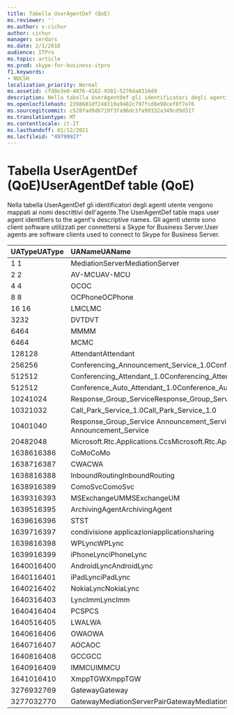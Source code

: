 ```yaml
---
title: Tabella UserAgentDef (QoE)
ms.reviewer: ''
ms.author: v-cichur
author: cichur
manager: serdars
ms.date: 2/1/2018
audience: ITPro
ms.topic: article
ms.prod: skype-for-business-itpro
f1.keywords:
- NOCSH
localization_priority: Normal
ms.assetid: cfd8e3e0-4076-4162-9381-5276da8316d9
description: Nella tabella UserAgentDef gli identificatori degli agenti utente vengono mappati ai nomi descrittivi dell'agente. Gli agenti utente sono client software utilizzati per connettersi a Skype for Business Server.
ms.openlocfilehash: 2398601df248310a9482c797fcd8e98cef8f7e76
ms.sourcegitcommit: c528fad9db719f3fa96dc3fa99332a349cd9d317
ms.translationtype: MT
ms.contentlocale: it-IT
ms.lasthandoff: 01/12/2021
ms.locfileid: "49799927"
---
```

# <a name="useragentdef-table-qoe"></a><span data-ttu-id="44306-104">Tabella UserAgentDef (QoE)</span><span class="sxs-lookup"><span data-stu-id="44306-104">UserAgentDef table (QoE)</span></span>
 
<span data-ttu-id="44306-105">Nella tabella UserAgentDef gli identificatori degli agenti utente vengono mappati ai nomi descrittivi dell'agente.</span><span class="sxs-lookup"><span data-stu-id="44306-105">The UserAgentDef table maps user agent identifiers to the agent's descriptive names.</span></span> <span data-ttu-id="44306-106">Gli agenti utente sono client software utilizzati per connettersi a Skype for Business Server.</span><span class="sxs-lookup"><span data-stu-id="44306-106">User agents are software clients used to connect to Skype for Business Server.</span></span>
  
|<span data-ttu-id="44306-107">**UAType**</span><span class="sxs-lookup"><span data-stu-id="44306-107">**UAType**</span></span>|<span data-ttu-id="44306-108">**UAName**</span><span class="sxs-lookup"><span data-stu-id="44306-108">**UAName**</span></span>|<span data-ttu-id="44306-109">**UACategory**</span><span class="sxs-lookup"><span data-stu-id="44306-109">**UACategory**</span></span>|
|:-----|:-----|:-----|
|<span data-ttu-id="44306-110">1 </span><span class="sxs-lookup"><span data-stu-id="44306-110">1</span></span>  <br/> |<span data-ttu-id="44306-111">MediationServer</span><span class="sxs-lookup"><span data-stu-id="44306-111">MediationServer</span></span>  <br/> |<span data-ttu-id="44306-112">MediationServer</span><span class="sxs-lookup"><span data-stu-id="44306-112">MediationServer</span></span>  <br/> |
|<span data-ttu-id="44306-113">2 </span><span class="sxs-lookup"><span data-stu-id="44306-113">2</span></span>  <br/> |<span data-ttu-id="44306-114">AV-MCU</span><span class="sxs-lookup"><span data-stu-id="44306-114">AV-MCU</span></span>  <br/> |<span data-ttu-id="44306-115">AV-MCU</span><span class="sxs-lookup"><span data-stu-id="44306-115">AV-MCU</span></span>  <br/> |
|<span data-ttu-id="44306-116">4 </span><span class="sxs-lookup"><span data-stu-id="44306-116">4</span></span>  <br/> |<span data-ttu-id="44306-117">OC</span><span class="sxs-lookup"><span data-stu-id="44306-117">OC</span></span>  <br/> |<span data-ttu-id="44306-118">OC</span><span class="sxs-lookup"><span data-stu-id="44306-118">OC</span></span>  <br/> |
|<span data-ttu-id="44306-119">8 </span><span class="sxs-lookup"><span data-stu-id="44306-119">8</span></span>  <br/> |<span data-ttu-id="44306-120">OCPhone</span><span class="sxs-lookup"><span data-stu-id="44306-120">OCPhone</span></span>  <br/> |<span data-ttu-id="44306-121">OCPhone</span><span class="sxs-lookup"><span data-stu-id="44306-121">OCPhone</span></span>  <br/> |
|<span data-ttu-id="44306-122">16 </span><span class="sxs-lookup"><span data-stu-id="44306-122">16</span></span>  <br/> |<span data-ttu-id="44306-123">LMC</span><span class="sxs-lookup"><span data-stu-id="44306-123">LMC</span></span>  <br/> |<span data-ttu-id="44306-124">LMC</span><span class="sxs-lookup"><span data-stu-id="44306-124">LMC</span></span>  <br/> |
|<span data-ttu-id="44306-125">32</span><span class="sxs-lookup"><span data-stu-id="44306-125">32</span></span>  <br/> |<span data-ttu-id="44306-126">DVT</span><span class="sxs-lookup"><span data-stu-id="44306-126">DVT</span></span>  <br/> |<span data-ttu-id="44306-127">DVT</span><span class="sxs-lookup"><span data-stu-id="44306-127">DVT</span></span>  <br/> |
|<span data-ttu-id="44306-128">64</span><span class="sxs-lookup"><span data-stu-id="44306-128">64</span></span>  <br/> |<span data-ttu-id="44306-129">MM</span><span class="sxs-lookup"><span data-stu-id="44306-129">MM</span></span>  <br/> |<span data-ttu-id="44306-130">MM</span><span class="sxs-lookup"><span data-stu-id="44306-130">MM</span></span>  <br/> |
|<span data-ttu-id="44306-131">64</span><span class="sxs-lookup"><span data-stu-id="44306-131">64</span></span>  <br/> |<span data-ttu-id="44306-132">MC</span><span class="sxs-lookup"><span data-stu-id="44306-132">MC</span></span>  <br/> |<span data-ttu-id="44306-133">MM</span><span class="sxs-lookup"><span data-stu-id="44306-133">MM</span></span>  <br/> |
|<span data-ttu-id="44306-134">128</span><span class="sxs-lookup"><span data-stu-id="44306-134">128</span></span>  <br/> |<span data-ttu-id="44306-135">Attendant</span><span class="sxs-lookup"><span data-stu-id="44306-135">Attendant</span></span>  <br/> |<span data-ttu-id="44306-136">Attendant</span><span class="sxs-lookup"><span data-stu-id="44306-136">Attendant</span></span>  <br/> |
|<span data-ttu-id="44306-137">256</span><span class="sxs-lookup"><span data-stu-id="44306-137">256</span></span>  <br/> |<span data-ttu-id="44306-138">Conferencing_Announcement_Service_1.0</span><span class="sxs-lookup"><span data-stu-id="44306-138">Conferencing_Announcement_Service_1.0</span></span>  <br/> |<span data-ttu-id="44306-139">CAS</span><span class="sxs-lookup"><span data-stu-id="44306-139">CAS</span></span>  <br/> |
|<span data-ttu-id="44306-140">512</span><span class="sxs-lookup"><span data-stu-id="44306-140">512</span></span>  <br/> |<span data-ttu-id="44306-141">Conferencing_Attendant_1.0</span><span class="sxs-lookup"><span data-stu-id="44306-141">Conferencing_Attendant_1.0</span></span>  <br/> |<span data-ttu-id="44306-142">CAA</span><span class="sxs-lookup"><span data-stu-id="44306-142">CAA</span></span>  <br/> |
|<span data-ttu-id="44306-143">512</span><span class="sxs-lookup"><span data-stu-id="44306-143">512</span></span>  <br/> |<span data-ttu-id="44306-144">Conference_Auto_Attendant_1.0</span><span class="sxs-lookup"><span data-stu-id="44306-144">Conference_Auto_Attendant_1.0</span></span>  <br/> |<span data-ttu-id="44306-145">CAA</span><span class="sxs-lookup"><span data-stu-id="44306-145">CAA</span></span>  <br/> |
|<span data-ttu-id="44306-146">1024</span><span class="sxs-lookup"><span data-stu-id="44306-146">1024</span></span>  <br/> |<span data-ttu-id="44306-147">Response_Group_Service</span><span class="sxs-lookup"><span data-stu-id="44306-147">Response_Group_Service</span></span>  <br/> |<span data-ttu-id="44306-148">RGS</span><span class="sxs-lookup"><span data-stu-id="44306-148">RGS</span></span>  <br/> |
|<span data-ttu-id="44306-149">1032</span><span class="sxs-lookup"><span data-stu-id="44306-149">1032</span></span>  <br/> |<span data-ttu-id="44306-150">Call_Park_Service_1.0</span><span class="sxs-lookup"><span data-stu-id="44306-150">Call_Park_Service_1.0</span></span>  <br/> |<span data-ttu-id="44306-151">CPS</span><span class="sxs-lookup"><span data-stu-id="44306-151">CPS</span></span>  <br/> |
|<span data-ttu-id="44306-152">1040</span><span class="sxs-lookup"><span data-stu-id="44306-152">1040</span></span>  <br/> |<span data-ttu-id="44306-153">Response_Group_Service Announcement_Service</span><span class="sxs-lookup"><span data-stu-id="44306-153">Response_Group_Service Announcement_Service</span></span>  <br/> |<span data-ttu-id="44306-154">AS</span><span class="sxs-lookup"><span data-stu-id="44306-154">AS</span></span>  <br/> |
|<span data-ttu-id="44306-155">2048</span><span class="sxs-lookup"><span data-stu-id="44306-155">2048</span></span>  <br/> |<span data-ttu-id="44306-156">Microsoft.Rtc.Applications.Ccs</span><span class="sxs-lookup"><span data-stu-id="44306-156">Microsoft.Rtc.Applications.Ccs</span></span>  <br/> |<span data-ttu-id="44306-157">CCS</span><span class="sxs-lookup"><span data-stu-id="44306-157">CCS</span></span>  <br/> |
|<span data-ttu-id="44306-158">16386</span><span class="sxs-lookup"><span data-stu-id="44306-158">16386</span></span>  <br/> |<span data-ttu-id="44306-159">CoMo</span><span class="sxs-lookup"><span data-stu-id="44306-159">CoMo</span></span>  <br/> |<span data-ttu-id="44306-160">CoMo</span><span class="sxs-lookup"><span data-stu-id="44306-160">CoMo</span></span>  <br/> |
|<span data-ttu-id="44306-161">16387</span><span class="sxs-lookup"><span data-stu-id="44306-161">16387</span></span>  <br/> |<span data-ttu-id="44306-162">CWA</span><span class="sxs-lookup"><span data-stu-id="44306-162">CWA</span></span>  <br/> |<span data-ttu-id="44306-163">CWA</span><span class="sxs-lookup"><span data-stu-id="44306-163">CWA</span></span>  <br/> |
|<span data-ttu-id="44306-164">16388</span><span class="sxs-lookup"><span data-stu-id="44306-164">16388</span></span>  <br/> |<span data-ttu-id="44306-165">InboundRouting</span><span class="sxs-lookup"><span data-stu-id="44306-165">InboundRouting</span></span>  <br/> |<span data-ttu-id="44306-166">InboundRouting</span><span class="sxs-lookup"><span data-stu-id="44306-166">InboundRouting</span></span>  <br/> |
|<span data-ttu-id="44306-167">16389</span><span class="sxs-lookup"><span data-stu-id="44306-167">16389</span></span>  <br/> |<span data-ttu-id="44306-168">ComoSvc</span><span class="sxs-lookup"><span data-stu-id="44306-168">ComoSvc</span></span>  <br/> |<span data-ttu-id="44306-169">ComoSvc</span><span class="sxs-lookup"><span data-stu-id="44306-169">ComoSvc</span></span>  <br/> |
|<span data-ttu-id="44306-170">16393</span><span class="sxs-lookup"><span data-stu-id="44306-170">16393</span></span>  <br/> |<span data-ttu-id="44306-171">MSExchangeUM</span><span class="sxs-lookup"><span data-stu-id="44306-171">MSExchangeUM</span></span>  <br/> |<span data-ttu-id="44306-172">ExUM</span><span class="sxs-lookup"><span data-stu-id="44306-172">ExUM</span></span>  <br/> |
|<span data-ttu-id="44306-173">16395</span><span class="sxs-lookup"><span data-stu-id="44306-173">16395</span></span>  <br/> |<span data-ttu-id="44306-174">ArchivingAgent</span><span class="sxs-lookup"><span data-stu-id="44306-174">ArchivingAgent</span></span>  <br/> |<span data-ttu-id="44306-175">ARCHAGENT</span><span class="sxs-lookup"><span data-stu-id="44306-175">ARCHAGENT</span></span>  <br/> |
|<span data-ttu-id="44306-176">16396</span><span class="sxs-lookup"><span data-stu-id="44306-176">16396</span></span>  <br/> |<span data-ttu-id="44306-177">ST</span><span class="sxs-lookup"><span data-stu-id="44306-177">ST</span></span>  <br/> |<span data-ttu-id="44306-178">ST</span><span class="sxs-lookup"><span data-stu-id="44306-178">ST</span></span>  <br/> |
|<span data-ttu-id="44306-179">16397</span><span class="sxs-lookup"><span data-stu-id="44306-179">16397</span></span>  <br/> |<span data-ttu-id="44306-180">condivisione applicazioni</span><span class="sxs-lookup"><span data-stu-id="44306-180">applicationsharing</span></span>  <br/> |<span data-ttu-id="44306-181">ASMCU</span><span class="sxs-lookup"><span data-stu-id="44306-181">ASMCU</span></span>  <br/> |
|<span data-ttu-id="44306-182">16398</span><span class="sxs-lookup"><span data-stu-id="44306-182">16398</span></span>  <br/> |<span data-ttu-id="44306-183">WPLync</span><span class="sxs-lookup"><span data-stu-id="44306-183">WPLync</span></span>  <br/> |<span data-ttu-id="44306-184">WPLync</span><span class="sxs-lookup"><span data-stu-id="44306-184">WPLync</span></span>  <br/> |
|<span data-ttu-id="44306-185">16399</span><span class="sxs-lookup"><span data-stu-id="44306-185">16399</span></span>  <br/> |<span data-ttu-id="44306-186">iPhoneLync</span><span class="sxs-lookup"><span data-stu-id="44306-186">iPhoneLync</span></span>  <br/> |<span data-ttu-id="44306-187">iPhoneLync</span><span class="sxs-lookup"><span data-stu-id="44306-187">iPhoneLync</span></span>  <br/> |
|<span data-ttu-id="44306-188">16400</span><span class="sxs-lookup"><span data-stu-id="44306-188">16400</span></span>  <br/> |<span data-ttu-id="44306-189">AndroidLync</span><span class="sxs-lookup"><span data-stu-id="44306-189">AndroidLync</span></span>  <br/> |<span data-ttu-id="44306-190">AndroidLync</span><span class="sxs-lookup"><span data-stu-id="44306-190">AndroidLync</span></span>  <br/> |
|<span data-ttu-id="44306-191">16401</span><span class="sxs-lookup"><span data-stu-id="44306-191">16401</span></span>  <br/> |<span data-ttu-id="44306-192">iPadLync</span><span class="sxs-lookup"><span data-stu-id="44306-192">iPadLync</span></span>  <br/> |<span data-ttu-id="44306-193">iPadLync</span><span class="sxs-lookup"><span data-stu-id="44306-193">iPadLync</span></span>  <br/> |
|<span data-ttu-id="44306-194">16402</span><span class="sxs-lookup"><span data-stu-id="44306-194">16402</span></span>  <br/> |<span data-ttu-id="44306-195">NokiaLync</span><span class="sxs-lookup"><span data-stu-id="44306-195">NokiaLync</span></span>  <br/> |<span data-ttu-id="44306-196">NokiaLync</span><span class="sxs-lookup"><span data-stu-id="44306-196">NokiaLync</span></span>  <br/> |
|<span data-ttu-id="44306-197">16403</span><span class="sxs-lookup"><span data-stu-id="44306-197">16403</span></span>  <br/> |<span data-ttu-id="44306-198">LyncImm</span><span class="sxs-lookup"><span data-stu-id="44306-198">LyncImm</span></span>  <br/> |<span data-ttu-id="44306-199">LyncImm</span><span class="sxs-lookup"><span data-stu-id="44306-199">LyncImm</span></span>  <br/> |
|<span data-ttu-id="44306-200">16404</span><span class="sxs-lookup"><span data-stu-id="44306-200">16404</span></span>  <br/> |<span data-ttu-id="44306-201">PCS</span><span class="sxs-lookup"><span data-stu-id="44306-201">PCS</span></span>  <br/> |<span data-ttu-id="44306-202">PCS</span><span class="sxs-lookup"><span data-stu-id="44306-202">PCS</span></span>  <br/> |
|<span data-ttu-id="44306-203">16405</span><span class="sxs-lookup"><span data-stu-id="44306-203">16405</span></span>  <br/> |<span data-ttu-id="44306-204">LWA</span><span class="sxs-lookup"><span data-stu-id="44306-204">LWA</span></span>  <br/> |<span data-ttu-id="44306-205">LWA</span><span class="sxs-lookup"><span data-stu-id="44306-205">LWA</span></span>  <br/> |
|<span data-ttu-id="44306-206">16406</span><span class="sxs-lookup"><span data-stu-id="44306-206">16406</span></span>  <br/> |<span data-ttu-id="44306-207">OWA</span><span class="sxs-lookup"><span data-stu-id="44306-207">OWA</span></span>  <br/> |<span data-ttu-id="44306-208">OWA</span><span class="sxs-lookup"><span data-stu-id="44306-208">OWA</span></span>  <br/> |
|<span data-ttu-id="44306-209">16407</span><span class="sxs-lookup"><span data-stu-id="44306-209">16407</span></span>  <br/> |<span data-ttu-id="44306-210">AOC</span><span class="sxs-lookup"><span data-stu-id="44306-210">AOC</span></span>  <br/> |<span data-ttu-id="44306-211">AOC</span><span class="sxs-lookup"><span data-stu-id="44306-211">AOC</span></span>  <br/> |
|<span data-ttu-id="44306-212">16408</span><span class="sxs-lookup"><span data-stu-id="44306-212">16408</span></span>  <br/> |<span data-ttu-id="44306-213">GCC</span><span class="sxs-lookup"><span data-stu-id="44306-213">GCC</span></span>  <br/> |<span data-ttu-id="44306-214">GCC</span><span class="sxs-lookup"><span data-stu-id="44306-214">GCC</span></span>  <br/> |
|<span data-ttu-id="44306-215">16409</span><span class="sxs-lookup"><span data-stu-id="44306-215">16409</span></span>  <br/> |<span data-ttu-id="44306-216">IMMCU</span><span class="sxs-lookup"><span data-stu-id="44306-216">IMMCU</span></span>  <br/> |<span data-ttu-id="44306-217">IMMCU</span><span class="sxs-lookup"><span data-stu-id="44306-217">IMMCU</span></span>  <br/> |
|<span data-ttu-id="44306-218">16410</span><span class="sxs-lookup"><span data-stu-id="44306-218">16410</span></span>  <br/> |<span data-ttu-id="44306-219">XmppTGW</span><span class="sxs-lookup"><span data-stu-id="44306-219">XmppTGW</span></span>  <br/> |<span data-ttu-id="44306-220">XmppGateway</span><span class="sxs-lookup"><span data-stu-id="44306-220">XmppGateway</span></span>  <br/> |
|<span data-ttu-id="44306-221">32769</span><span class="sxs-lookup"><span data-stu-id="44306-221">32769</span></span>  <br/> |<span data-ttu-id="44306-222">Gateway</span><span class="sxs-lookup"><span data-stu-id="44306-222">Gateway</span></span>  <br/> |<span data-ttu-id="44306-223">Gateway</span><span class="sxs-lookup"><span data-stu-id="44306-223">Gateway</span></span>  <br/> |
|<span data-ttu-id="44306-224">32770</span><span class="sxs-lookup"><span data-stu-id="44306-224">32770</span></span>  <br/> |<span data-ttu-id="44306-225">GatewayMediationServerPair</span><span class="sxs-lookup"><span data-stu-id="44306-225">GatewayMediationServerPair</span></span>  <br/> |<span data-ttu-id="44306-226">GatewayMediationServerPair</span><span class="sxs-lookup"><span data-stu-id="44306-226">GatewayMediationServerPair</span></span>  <br/> |
   

